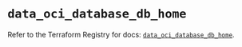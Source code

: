 # `data_oci_database_db_home`

Refer to the Terraform Registry for docs: [`data_oci_database_db_home`](https://registry.terraform.io/providers/oracle/oci/6.18.0/docs/data-sources/database_db_home).
